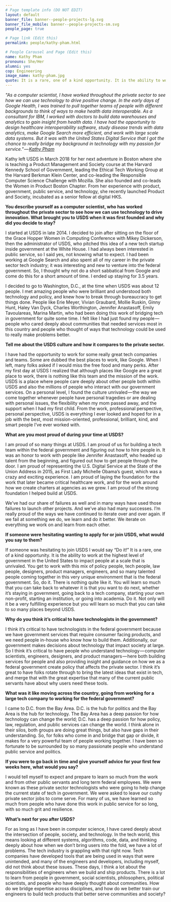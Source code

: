 ```yaml
---
# Page template info (DO NOT EDIT)
layout: default
banner_file: banner--people-projects-lg.svg
banner_file_mobile: banner--people-projects-sm.svg
people_page: true

# Page link (Edit this)
permalink: people/kathy-pham.html

# People Carousel and Page (Edit this)
name: Kathy Pham
pronouns: She/Her
alumni: yes
cop: Engineering
image_name: kathy-pham.jpg
quote: It is a rare, one of a kind opportunity. It is the ability to work at the highest level of government in the United States to impact people at a scale that is unrivaled.
---
```


*"As a computer scientist, I have worked throughout the private sector to see how we can use technology to drive positive change. In the early days of Google Health, I was trained to pull together teams of people with different backgrounds to think of ways to make health data interoperable. As a consultant for IBM, I worked with doctors to build data warehouses and analytics to gain insight from health data. I have had the opportunity to design healthcare interoperability software, study disease trends with data analytics, make Google Search more efficient, and work with large scale data systems. But it was with the United States Digital Service that I got the chance to really bridge my background in technology with my passion for service." — [Kathy Pham](https://medium.com/the-u-s-digital-service/why-i-joined-the-u-s-digital-service-24c6682afce2)*

Kathy left USDS in March 2018 for her next adventure in Boston where she is teaching a Product Management and Society course at the Harvard Kennedy School of Government, leading the Ethical Tech Working Group at the Harvard Berkman Klein Center, and co-leading the Responsible Computer Science Challenge with Mozilla. She also founded and co-leads the Women in Product Boston Chapter. From her experience with product, government, public service, and technology, she recently launched Product and Society, incubated as a senior fellow at digital HKS.

**You describe yourself as a computer scientist, who has worked throughout the private sector to see how we can use technology to drive innovation. What brought you to USDS when it was first founded and why did you decide to stay?**

I started at USDS in late 2014. I decided to join after sitting on the floor of the Grace Hopper Women in Computing Conference with Mikey Dickerson, then the administrator of USDS, who pitched this idea of a new tech startup inside government at the White House. I had always been interested in public service, so I said yes, not knowing what to expect. I had been working at Google Search and also spent all of my career in the private sector tech industry; it was interesting and new to venture into the federal government. So, I thought why not do a short sabbatical from Google and come do this for a short amount of time. I ended up staying for 3.5 years.

I decided to go to Washington, D.C., at the time when USDS was about 12 people. I met amazing people who were brilliant and understood both technology and policy, and knew how to break through bureaucracy to get things done. People like Erie Meyer, Vivian Graubard, Mollie Ruskin, Ginny Hunt, Haley Van Dyck, Charles Worthington, Jennifer Anastasoff, Emily Tavoulareas, Marina Martin, who had been doing this work of bridging tech in government for quite some time. I felt like I had just found my people — people who cared deeply about communities that needed services most in this country and people who thought of ways that technology could be used to really make problems better.

**Tell me about the USDS culture and how it compares to the private sector.**

I have had the opportunity to work for some really great tech companies and teams. Some are dubbed the best places to work, like Google. When I left, many folks asked if I would miss the free food and many perks. After my first day at USDS I realized that although places like Google are a great place to work, there is nothing like this team and the mission of the work. USDS is a place where people care deeply about other people both within USDS and also the millions of people who interact with our government services. On a personal level, I found the culture unrivaled — the way we come together whenever people have personal tragedies or are dealing with personal issues, the flexibility when my mom passed away, and the support when I had my first child. From the work, professional perspective, personal perspective, USDS is everything I ever looked and hoped for in a job with the best, most mission-oriented, professional, brilliant, kind, and smart people I’ve ever worked with.

**What are you most proud of during your time at USDS?**

I am proud of so many things at USDS. I am proud of us for building a tech team within the federal government and figuring out how to hire people in. It was an honor to work with people like Jennifer Anastasoff, who headed up talent from the beginning, and figured out how to get people through the door. I am proud of representing the U.S. Digital Service at the State of the Union Address in 2015, as First Lady Michelle Obama’s guest, which was a crazy and exciting experience. I am proud of laying the foundation for the work that later became critical healthcare work, and for the work around how we create charters at agencies as we grew. I am proud of the strong foundation I helped build at USDS.

We’ve had our share of failures as well and in many ways have used those failures to launch other projects. And we’ve also had many successes. I’m really proud of the ways we have continued to iterate over and over again. If we fail at something we do, we learn and do it better. We iterate on everything we work on and learn from each other.

**If someone were hesitating wanting to apply for or join USDS, what would you say to them?**

If someone was hesitating to join USDS I would say “Do it!” It is a rare, one of a kind opportunity. It is the ability to work at the highest level of government in the United States to impact people at a scale that is unrivaled. You get to work with this mix of policy people, tech people, law people, designers, product managers, engineers, and so many talented people coming together in this very unique environment that is the federal government. So, do it. There is nothing quite like it. You will learn so much that you can take back to whatever it is that you want to do next, whether it’s staying in government, going back to a tech company, starting your own non-profit, starting an institution, or going into academia. Do it. Not only will it be a very fulfilling experience but you will learn so much that you can take to so many places beyond USDS.

**Why do you think it’s critical to have technologists in the government?**

I think it’s critical to have technologists in the federal government because we have government services that require consumer facing products, and we need people in-house who know how to build them. Additionally, our government makes decisions about technology that impact society at large. So I think it’s critical to have people who understand technology — computer scientists, engineers, designers, and product managers — here both building services for people and also providing insight and guidance on how we as a federal government create policy that affects the private sector. I think it’s great to have folks rotate through to bring the latest ideas that exist in tech, and merge that with the great expertise that many of the current public servants have about why users need these tools.

**What was it like moving across the country, going from working for a large tech company to working for the federal government?**

I came to D.C. from the Bay Area. D.C. is the hub for politics and the Bay Area is the hub for technology. The Bay Area has a deep passion for how technology can change the world; D.C. has a deep passion for how policy, law, regulation, and public services can change the world. I think alone in their silos, both groups are doing great things, but also have gaps in their understanding. So, for folks who come in and bridge that gap or divide, it makes for a very powerful team of people working together. I have been so fortunate to be surrounded by so many passionate people who understand public service and politics.

**If you were to go back in time and give yourself advice for your first few weeks here, what would you say?**

I would tell myself to expect and prepare to learn so much from the work and from other public servants and long term federal employees. We were known as these private sector technologists who were going to help change the current state of tech in government. We were asked to leave our cushy private sector jobs to come serve. For many of us, we have learned so much from people who have done this work in public service for so long, with so much grit and resilience.

**What’s next for you after USDS?**

For as long as I have been in computer science, I have cared deeply about the intersection of people, society, and technology. In the tech world, this means looking at different systems, algorithms, code, data, and thinking deeply about how when we don’t bring users into the fold, we have a lot of problems. The tech industry is grappling with that right now. Tech companies have developed tools that are being used in ways that were unintended, and many of the engineers and developers, including myself, did not think about these issues. These days, I think a lot about the responsibilities of engineers when we build and ship products. There is a lot to learn from people in government, social scientists, philosophers, political scientists, and people who have deeply thought about communities. How do we bridge expertise across disciplines, and how do we better train our engineers to build tech products that better serve communities and society?
